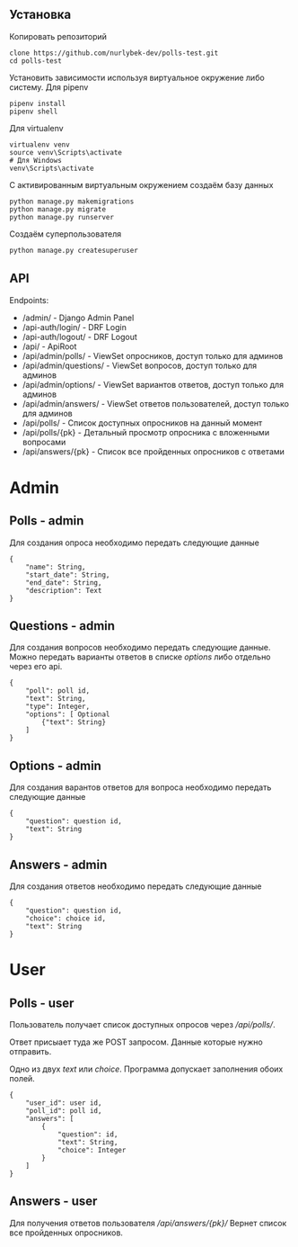 ## Установка

Копировать репозиторий
```
clone https://github.com/nurlybek-dev/polls-test.git
cd polls-test
```

Установить зависимости используя виртуальное окружение либо систему.
Для pipenv

```
pipenv install
pipenv shell
```
Для virtualenv
```
virtualenv venv
source venv\Scripts\activate
# Для Windows
venv\Scripts\activate
```

С активированным виртуальным окружением создаём базу данных
```
python manage.py makemigrations
python manage.py migrate
python manage.py runserver
```
Создаём суперпользователя
```sh
python manage.py createsuperuser
```

## API

Endpoints:
- /admin/ - Django Admin Panel
- /api-auth/login/ - DRF Login
- /api-auth/logout/ - DRF Logout
- /api/ - ApiRoot
- /api/admin/polls/ - ViewSet опросников, доступ только для админов
- /api/admin/questions/ - ViewSet вопросов, доступ только для админов
- /api/admin/options/ - ViewSet вариантов ответов, доступ только для админов
- /api/admin/answers/ - ViewSet ответов пользователей, доступ только для админов
- /api/polls/ - Список доступных опросников на данный момент
- /api/polls/{pk} - Детальный просмотр опросника с вложенными вопросами
- /api/answers/{pk} - Список все пройденных опросников с ответами


# Admin
## Polls - admin
Для создания опроса необходимо передать следующие данные
```
{
    "name": String,
    "start_date": String,
    "end_date": String,
    "description": Text
}
```

## Questions - admin
Для создания вопросов необходимо передать следующие данные. Можно передать варианты ответов в списке _options_ либо отдельно через его api.
```
{
    "poll": poll id,
    "text": String,
    "type": Integer,
    "options": [ Optional
        {"text": String}
    ]
}
```

## Options - admin
Для создания варантов ответов для вопроса необходимо передать следующие данные
```
{
    "question": question id,
    "text": String
}
```

## Answers - admin
Для создания ответов необходимо передать следующие данные
```
{
    "question": question id,
    "choice": choice id,
    "text": String
}
```


# User

## Polls - user
Пользователь получает список доступных опросов через _/api/polls/_. 

Ответ присыает туда же POST запросом. Данные которые нужно отправить.

Одно из двух _text_ или _choice_. Программа допускает заполнения обоих полей.
```
{
    "user_id": user id,
    "poll_id": poll id,
    "answers": [
        {
            "question": id, 
            "text": String,
            "choice": Integer
        }
    ]
}
```

## Answers - user
Для получения ответов пользователя _/api/answers/{pk}/_
Вернет список все пройденных опросников.
